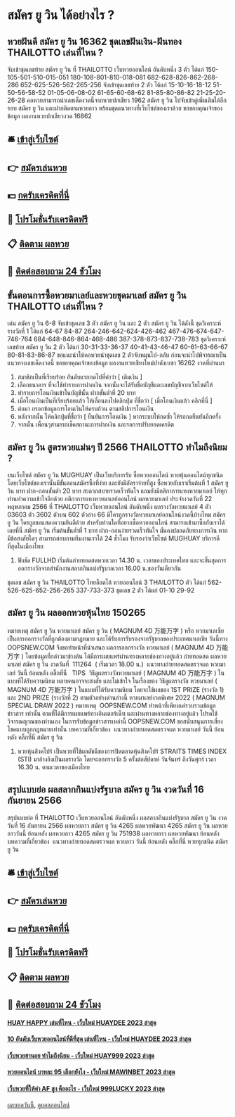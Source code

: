 # สมัคร ยู วิน ได้อย่างไร ?
## หวยฝันดี สมัคร ยู วิน 16362 ชุดเลขฝันเงิน-ฝันทอง THAILOTTO เล่นที่ไหน ?
จับเข้าชุดเลขท้าย สมัคร ยู วิน ที่ THAILOTTO เว็บหวยออนไลน์ อันดับหนึ่ง 3 ตัว ได้แก่
150-105-501-510-015-051
180-108-801-810-018-081
682-628-826-862-268-286
652-625-526-562-265-256
จับเข้าชุดเลขท้าย 2 ตัว ได้แก่
15-10-16-18-12
51-50-56-58-52
01-05-06-08-02
61-65-60-68-62
81-85-80-86-82
21-25-20-26-28
คอหวยสามารถนำเลขเด็ดงวดนี้จากหวยปกเขียว 1962 สมัคร ยู วิน ไปจับเข้าคู่เพิ่มเติมได้อีกรอบ สมัคร ยู วิน และฝากติดตามหวยลาว พร้อมชุดแนวทางที่เว็บไซต์ของเราด้วย
ขอขอบคุณเจ้าของข้อมูล
ผลงานหวยปกเขียวงวด 16862


## 🛎 [เข้าสู่เว็บไซต์](https://bit.ly/3BG5bNw)
## 👉 [สมัครเล่นหวย](https://bit.ly/3BG5bNw)
## 💵 [กดรับเครดิตที่นี่](https://bit.ly/3C3mvgS)
## 👑 [โปรโมชั่นรับเครดิตฟรี](https://bit.ly/3C3mvgS)
## 📋 [ติดตาม ผลหวย](https://bit.ly/3C3mvgS)
## 📱 [ติดต่อสอบถาม 24 ชัวโมง](https://bit.ly/3C3mvgS)

## ขั้นตอนการซื้อหวยมาเลย์และหวยชุดมาเลย์ สมัคร ยู วิน THAILOTTO เล่นที่ไหน ?
เด่น สมัคร ยู วิน 6-8 จับเข้าชุดเลข 3 ตัว สมัคร ยู วิน และ 2 ตัว สมัคร ยู วิน ได้ดังนี้
ชุดวิเคราะห์รางวัลที่ 1 ได้แก่
64-67
84-87
264-246-642-624-426-462
467-476-674-647-746-764
684-648-846-864-468-486
387-378-873-837-738-783
ชุดวิเคราะห์เลขท้าย สมัคร ยู วิน 2 ตัว ได้แก่
30-31-33-36-37
40-41-43-46-47
60-61-63-66-67
80-81-83-86-87
ขอแนะนำให้คอหวยนำชุดเลข 2 ตัวจับหมุนไป-กลับ ก่อนจะนำไปพิจารณาเป็นแนวทางเลขเด็ดงวดนี้
ขอขอบคุณเจ้าของข้อมูล
ผลงานหวยเชียงใหม่ปาดังเบซา 16262 งวดที่ผ่านมา
1. สมาชิกเป็นที่เรียบร้อย อันดับแรกกดไปที่คำว่า [ เติมเงิน ]
2. เลือกธนาคาร ที่จะใช้ทำรายการฝากเงิน จากนั้นจะได้รับชื่อบัญชีและเลขบัญชีจากเว็บไซต์ให้
3. ทำรายการโอนเงินเข้าในบัญชีนั้น ฝากขั้นต่ำที่ 20 บาท
4. เมื่อโอนเงินเป็นที่เรียบร้อยแล้ว ให้เลื่อนลงไปคลิกปุ่ม ที่ชื่อว่า [ เมื่อโอนเงินแล้ว คลิกที่นี่ ]
5. ต่อมา กรอกข้อมูลการโอนเงินให้ครบถ้วน ตามสลิปการโอนเงิน
6. หลังจากนั้น ให้คลิกปุ่มที่ชื่อว่า [ ยืนยันการโอนเงิน ] หากระบบให้กดซ้ำ ให้รอกดยืนยันอีกครั้ง
7. จากนั้น เพื่อนๆสามารถเช็คสถานะการฝากเงิน และรอการปรับยอดเครดิต

## สมัคร ยู วิน สูตรหวยแม่นๆ ปี 2566 THAILOTTO ทำไมถึงนิยม ?
บนเว็บไซต์ สมัคร ยู วิน MUGHUAY เป็นเว็บบริการรับ ซื้อหวยออนไลน์ หวยหุ้นออนไลน์ทุกชนิด โดยเว็บไซต์ของเรานั้นมีขั้นตอนสมัครซื้อที่ง่าย และยังมีอัตราจ่ายที่สูง ซื้อหวยกับเราเริ่มต้นที่ 1 สมัคร ยู วิน บาท ฝาก-ถอนขั้นต่ำ 20 บาท สะดวกสบายรวดเร็วทันใจ แถมยังมีกติกาการแทงหวยมาเลย์ ให้ทุกท่านทำความเข้าใจอีกด้วย
กติกาการแทงหวยมาเลย์ออนไลน์
ผลหวยมาเลย์ ประจำงวดวันที่ 22 พฤษภาคม 2566 ที่ THAILOTTO เว็บหวยออนไลน์ อันดับหนึ่ง ผลรางวัลหวยมาเลย์ 4 ตัว 03603 ตัว 3602 ตัวบน 602 ตัวล่าง 66 มีใครถูกรางวัลหวยมาเลย์ออนไลน์งวดนี้บ้างไหม สมัคร ยู วิน ใครถูกขอแสดงความยินดีด้วย สำหรับท่านใดที่อยากซื้อหวยออนไลน์ สามารถเข้ามาซื้อกับเราได้เลยที่นี่ สมัคร ยู วิน เริ่มต้นขั้นต่ำที่ 1 บาท ฝาก-ถอนง่ายรวดเร็วทันใจ มั่นคงปลอดภัยทางการเงิน หากมีข้อสงสัยใดๆ สามารถสอบถามทีมงานเราได้ 24 ชั่วโมง รับรองว่าเว็บไซต์ MUGHUAY บริการดีที่สุดในเมืองไทย
1. ฟังชัด FULLHD เริ่มต้นถ่ายทอดสดหวยเวลา 14.30 น. เวลาของประเทศไทย และจะสิ้นสุดการออกรางวัลจากสำนักงานสลากกินแบ่งรัฐบาลเวลา 16.00 น.ของวันเดียวกัน

ชุดเลข สมัคร ยู วิน THAILOTTO ไทยล็อตโต้ หวยออนไลน์ 3 THAILOTTO ตัว ได้แก่
562-526-625-652-256-265
337-733-373
ชุดเลข 2 ตัว ได้แก่
01-10
29-92

## สมัคร ยู วิน ผลออกหวยหุ้นไทย 150265
หมายเหตุ สมัคร ยู วิน หวยมาเลย์ สมัคร ยู วิน ( MAGNUM 4D 万能万字 ) หรือ หวยมาเลเซีย เป็นการออกรางวัลที่ถูกต้องตามกฎหมาย และได้รับการรับรองจากรัฐบาลของประเทศมาเลเชีย
วันนี้ทาง OOPSNEW.COM จึงขอทำหน้าที่นำเสนอ ผลการออกรางวัล หวยมาเลย์ ( MAGNUM 4D 万能万字 ) โดยข้อมูลที่กล่าวมาข่างต้น ได้มีการเผยแพร่ผ่านทางหลายช่องทางอยู่แล้ว
ถ่ายทอดสด ผลหวยมาเลย์ สมัคร ยู วิน งวดวันที่  111264  ( เริ่มเวลา 18.00 น.)
 แนวทางถ่ายทอดสดตรวจผล หวยมาเลย์ วันนี้ ย้อนหลัง คลิ๊กที่นี่  
TIPS  วิธีดูผลรางวัลหวยมาเลย์ ( MAGNUM 4D 万能万字 ) ในแบบที่ได้รับความนิยม
หลายคนอาจจะสงสัย และไม่เข้าใจ ในเรื่องของ วิธีดูผลรางวัล หวยมาเลย์ ( MAGNUM 4D 万能万字 ) ในแบบที่ได้รับความนิยม โดยจะใช้ผลของ 1ST PRIZE (รางวัล 1) และ 2ND PRIZE (รางวัลที่ 2) ตามตัวอย่างด่านล่างนี้
หวยมาเลย์งวดพิเศษ 2022 ( MAGNUM SPECIAL DRAW 2022 )
หมายเหตุ  OOPSNEW.COM ทำหน้าที่เพียงแค่รวบรวมข้อมูล ข่าวสาร เท่านั้น ตามที่ได้มีการเผยแพร่ทางอินเตอร์เน็ท และผ่านทางหลายช่องทางอยู่แล้ว โปรดใช้วิจารณญาณของท่านเอง ในการรับข้อมูลข่าวสารเหล่านี้ OOPSNEW.COM ขอสนับสนุนการเสี่ยงโชคแบบถูกกฎหมายเท่านั้น
บทความที่เกี่ยวข้อง
 แนวทางถ่ายทอดสดตรวจผล หวยมาเลย์ วันนี้ ย้อนหลัง คลิ๊กที่นี่ สมัคร ยู วิน  
1. หวยหุ้นสิงคโปร์ เป็นหวยที่ใช้ผลดัชนีของการปิดตลาดหุ้นสิงคโปร์ STRAITS TIMES INDEX (STI) มาอ้างอิงเป็นผลรางวัล โดยจะออกรางวัล 5 ครั้งต่อสัปดาห์ วันจันทร์ ถึงวันศุกร์ เวลา 16.30 น. ตามเวลาของเมืองไทย

## สรุปแบบย่อ ผลสลากกินแบ่งรัฐบาล สมัคร ยู วิน งวดวันที่ 16 กันยายน 2566
สรุปแบบย่อ ที่ THAILOTTO เว็บหวยออนไลน์ อันดับหนึ่ง ผลสลากกินแบ่งรัฐบาล สมัคร ยู วิน งวดวันที่ 16 กันยายน 2566 ผลหวยลาว สมัคร ยู วิน 4265 ผลหวยพัฒนา 4265 สมัคร ยู วิน ผลหวยลาววันนี้ ย้อนหลัง
ผลหวยลาว 4265 สมัคร ยู วิน 751938
 ผลหวยลาว ผลหวยพัฒนา ย้อนหลัง 
บทความที่เกี่ยวข้อง
 แนวทางถ่ายทอดสดตรวจผล หวยลาว วันนี้ ย้อนหลัง คลิ๊กที่นี่ หวยทุกชนิด สมัคร ยู วิน  

## 🛎 [เข้าสู่เว็บไซต์](https://bit.ly/3BG5bNw)
## 👉 [สมัครเล่นหวย](https://bit.ly/3BG5bNw)
## 💵 [กดรับเครดิตที่นี่](https://bit.ly/3C3mvgS)
## 👑 [โปรโมชั่นรับเครดิตฟรี](https://bit.ly/3C3mvgS)
## 📋 [ติดตาม ผลหวย](https://bit.ly/3C3mvgS)
## 📱 [ติดต่อสอบถาม 24 ชัวโมง](https://bit.ly/3C3mvgS)

#### [HUAY HAPPY เล่นที่ไหน - เว็บใหม่ HUAYDEE 2023 ล่าสุด](https://atom.io/themes/huay%20happy%20เล่นที่ไหน%20-%20เว็บใหม่%20huaydee%202023%20ล่าสุด)
#### [10 อันดับเว็บหวยออนไลน์ที่ดีที่สุด เล่นที่ไหน - เว็บใหม่ HUAYDEE 2023 ล่าสุด](https://atom.io/themes/10%20อันดับเว็บหวยออนไลน์ที่ดีที่สุด%20เล่นที่ไหน%20-%20เว็บใหม่%20huaydee%202023%20ล่าสุด)
#### [เว็บหวยฮานอย ทำไมถึงนิยม - เว็บใหม่ HUAY999 2023 ล่าสุด](https://atom.io/themes/เว็บหวยฮานอย%20ทำไมถึงนิยม%20-%20เว็บใหม่%20huay999%202023%20ล่าสุด)
#### [หวยออนไลน์ บาทละ 95 เลือกยังไง - เว็บใหม่ MAWINBET 2023 ล่าสุด](https://atom.io/themes/หวยออนไลน์%20บาทละ%2095%20เลือกยังไง%20-%20เว็บใหม่%20mawinbet%202023%20ล่าสุด)
#### [เว็บหวยที่ให้ค่า AF สูง คืออะไร - เว็บใหม่ 999LUCKY 2023 ล่าสุด](https://atom.io/themes/เว็บหวยที่ให้ค่า%20af%20สูง%20คืออะไร%20-%20เว็บใหม่%20999lucky%202023%20ล่าสุด)

[ผลบอลวันนี้](https://siamsport.tv "ผลบอลวันนี้"), [ดูบอลออนไลน์](https://siamsport.tv/ดูบอลสด "ดูบอลออนไลน์")